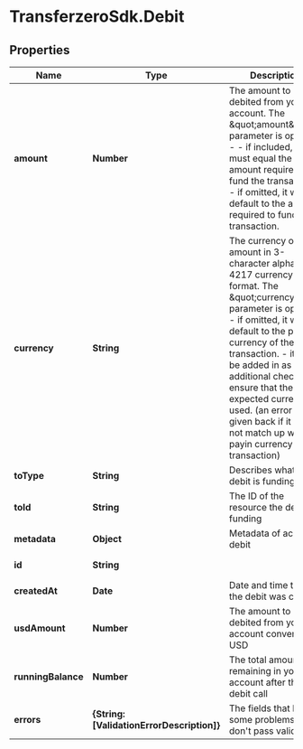 # TransferzeroSdk.Debit

## Properties

Name | Type | Description | Notes
------------ | ------------- | ------------- | -------------
**amount** | **Number** | The amount to be debited from your account.  The \&quot;amount\&quot; parameter is optional - - if included, it must equal the amount required to fund the transaction. - if omitted, it will default to the amount required to fund the transaction.  | [optional] 
**currency** | **String** | The currency of the amount in 3-character alpha ISO 4217 currency format.  The \&quot;currency\&quot; parameter is optional - if omitted, it will default to the payin currency of the transaction. - it can be added in as an additional check to ensure that the expected currency is used. (an error will be given back if it does not match up with the payin currency of the transaction)  | [optional] 
**toType** | **String** | Describes what the debit is funding | 
**toId** | **String** | The ID of the resource the debit is funding | 
**metadata** | **Object** | Metadata of account debit | [optional] 
**id** | **String** |  | [optional] [readonly] 
**createdAt** | **Date** | Date and time that the debit was created | [optional] [readonly] 
**usdAmount** | **Number** | The amount to be debited from your account converted to USD  | [optional] [readonly] 
**runningBalance** | **Number** | The total amount remaining in your account after the debit call  | [optional] [readonly] 
**errors** | **{String: [ValidationErrorDescription]}** | The fields that have some problems and don&#39;t pass validation | [optional] [readonly] 


